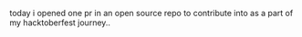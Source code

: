 today i opened one pr in an open source repo to contribute into as a part of my hacktoberfest journey..
